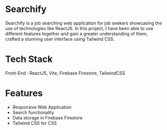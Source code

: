 # Searchify
Searchify is a job searching web application for job seekers showcasing the use of technologies like ReactJS. In this project, I have been able to use different features together and gain a greater understanding of them, crafted a stunning user interface using Tailwind CSS.

# Tech Stack
Front-End : ReactJS, Vite, Firebase Firestore, TailwindCSS

# Features
* Responsive Web Application
* Search functionality
* Data storage in Firebase Firestore
* Tailwind CSS for CSS




